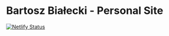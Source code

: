 # Bartosz Białecki - Personal Site

[![Netlify Status](https://api.netlify.com/api/v1/badges/268819bd-0fab-476c-b8a6-431027eec92f/deploy-status)](https://app.netlify.com/sites/bartoszbialecki/deploys)

